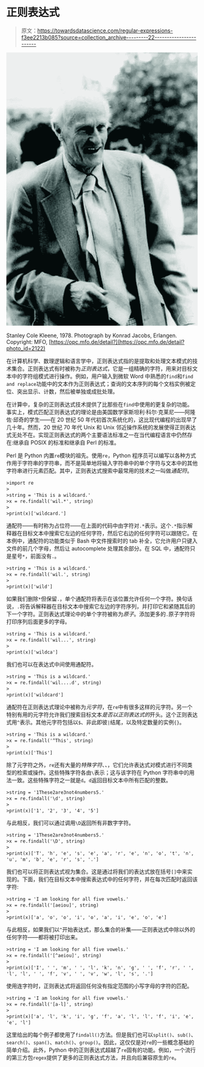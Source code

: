 # 正则表达式

> 原文：<https://towardsdatascience.com/regular-expressions-f3ee2213b085?source=collection_archive---------22----------------------->

![](img/141ae36622e21513d6379674becd2af9.png)

Stanley Cole Kleene, 1978\. Photograph by Konrad Jacobs, Erlangen. Copyright: MFO, [https://opc.mfo.de/detail?](https://opc.mfo.de/detail?photo_id=2122)

在计算机科学、数理逻辑和语言学中，正则表达式指的是提取和处理文本模式的技术集合。正则表达式有时被称为*正则表达式*，它是一组精确的字符，用来对目标文本中的字符组模式进行操作。例如，用户输入到微软 Word 中熟悉的`find`和`find and replace`功能中的文本作为正则表达式；查询的文本序列的每个文档实例被定位、突出显示、计数，然后被单独或成批处理。

在计算中，复杂的正则表达式技术提供了比那些在`find`中使用的更复杂的功能。事实上，模式匹配正则表达式的理论是由美国数学家斯坦利·科尔·克莱尼——阿隆佐·邱奇的学生——在 20 世纪 50 年代初首次系统化的，这比现代编程的出现早了几十年。然而，20 世纪 70 年代 Unix 和 Unix 邻近操作系统的发展使得正则表达式无处不在。实现正则表达式的两个主要语法标准之一在当代编程语言中仍然存在:继承自 POSIX 的标准和继承自 Perl 的标准。

Perl 是 Python 内置`re`模块的祖先。使用`re`，Python 程序员可以编写以各种方式作用于字符串的字符串，而不是简单地将输入字符串中的单个字符与文本中的其他字符串进行元素匹配。其中，正则表达式搜索中最常用的技术之一叫做*通配符*。

```
>import re
>
>string = 'This is a wildcard.'
>x = re.findall('wil.*', string)
>
>print(x)['wildcard.']
```

通配符——有时称为占位符——在上面的代码中由字符对`.*`表示。这个`.*`指示解释器在目标文本中搜索它左边的任何字符，然后它右边的任何字符可以跟随它。在本例中，通配符的功能类似于 Bash 中文件搜索时的 tab 补全，它允许用户只键入文件的前几个字母，然后让 autocomplete 处理其余部分。在 SQL 中，通配符只是星号`*`，前面没有`.`。

```
>string = 'This is a wildcard.'
>x = re.findall('wil.', string)
>
>print(x)['wild']
```

如果我们删除`*`但保留`.`，单个通配符将表示在该位置允许任何一个字符。换句话说，`.`将告诉解释器在目标文本中搜索它左边的字符序列，并打印它和紧随其后的下一个字符。正则表达式理论中的单个字符被称为*原子*。添加更多的`.`原子字符将打印序列后面更多的字母。

```
>string = 'This is a wildcard.'
>x = re.findall('wil...', string)
>
>print(x)['wildca']
```

我们也可以在表达式中间使用通配符。

```
>string = 'This is a wildcard.'
>x = re.findall('wil....d', string)
>
>print(x)['wildcard']
```

通配符在正则表达式理论中被称为*元字符*，在`re`中有很多这样的元字符。另一个特别有用的元字符允许我们搜索目标文本*是否以正则表达式的*开头。这个正则表达式用`^`表示。其他元字符包括以`$`、非此即彼`|`结尾，以及特定数量的实例`{}`。

```
>string = 'This is a wildcard.'
>x = re.findall('^This', string)
>
>print(x)['This']
```

除了元字符之外，`re`还有大量的*特殊字符*、*、*，它们允许表达式对模式进行不同类型的检索或操作。这些特殊字符各由`\`表示；这与该字符在 Python 字符串中的用法一致。这些特殊字符之一就是`d`。`d`返回目标文本中所有匹配的整数。

```
>string = '1These2are3not4numbers5.'
>x = re.findall('\d', string)
>
>print(x)['1', '2', '3', '4', '5']
```

与此相反，我们可以通过调用`\D`返回所有非数字字符。

```
>string = '1These2are3not4numbers5.'
>x = re.findall('\D', string)
>
>print(x)['T', 'h', 'e', 's', 'e', 'a', 'r', 'e', 'n', 'o', 't', 'n', 'u', 'm', 'b', 'e', 'r', 's', '.']
```

我们也可以将正则表达式视为集合。这是通过将我们的表达式放在括号`[]`中来实现的。下面，我们在目标文本中搜索表达式中的任何字符，并在每次匹配时返回该字符:

```
>string = 'I am looking for all five vowels.'
>x = re.findall('[aeiou]', string)
>
>print(x)['a', 'o', 'o', 'i', 'o', 'a', 'i', 'e', 'o', 'e']
```

与此相反，如果我们以`^`开始表达式，那么集合的补集——正则表达式中除以外的任何字符——都将被打印出来。

```
>string = 'I am looking for all five vowels.'
>x = re.findall('[^aeiou]', string)
>
>print(x)['I', ' ', 'm', ' ', 'l', 'k', 'n', 'g', ' ', 'f', 'r', ' ', 'l', 'l', ' ', 'f', 'v', ' ', 'v', 'w', 'l', 's', '.']
```

使用连字符时，正则表达式将返回任何没有指定范围的小写字母的字符的匹配。

```
>string = 'I am looking for all five vowels.'
>x = re.findall('[a-l]', string)
>
>print(x)['a', 'l', 'k', 'i', 'g', 'f', 'a', 'l', 'l', 'f', 'i', 'e', 'e', 'l']
```

这里给出的每个例子都使用了`findall()`方法。但是我们也可以`split()`、`sub()`、`search()`、`span()`、`match()`、`group()`。因此，这仅仅是对`re`的一些概念基础的简单介绍。此外，Python 中的正则表达式超越了`re`固有的功能。例如，一个流行的第三方包`regex`提供了更多的正则表达式方法，并且向后兼容原生的`re`。